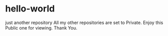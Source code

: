 # hello-world
just another repository
All my other repositories are set to Private. Enjoy this Public one for viewing. 
Thank You. 
